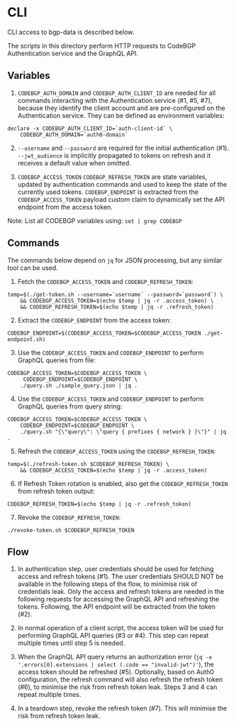 # CLI
CLI access to bgp-data is described below.

The scripts in this directory perform HTTP requests to CodeBGP Authentication service and the GraphQL API.

## Variables

1. `CODEBGP_AUTH_DOMAIN` and `CODEBGP_AUTH_CLIENT_ID` are needed for all commands interacting with the Authentication service (#1, #5, #7),
because they identify the client account and are pre-configured on the Authentication service. They can be defined as
environment variables:
```
declare -x CODEBGP_AUTH_CLIENT_ID=`auth-client-id` \
    CODEBGP_AUTH_DOMAIN=`auth0-domain`
```

2. `--username` and `--password` are required for the initial authentication (#1). `--jwt_audience` is implicitly propagated to tokens on refresh and it receives a default value when omitted.

3. `CODEBGP_ACCESS_TOKEN`  `CODEBGP_REFRESH_TOKEN` are state variables, updated by authentication commands and used to keep the state of the currently used tokens. `CODEBGP_ENDPOINT` is extracted from the `CODEBGP_ACCESS_TOKEN` payload custom claim to dynamically set the API endpoint from the access token.

Note: List all CODEBGP variables using: `set | grep CODEBGP`

## Commands
The commands below depend on `jq` for JSON processing, but any similar tool can be used.

1. Fetch the `CODEBGP_ACCESS_TOKEN` and `CODEBGP_REFRESH_TOKEN`:
```
temp=$(./get-token.sh --username=`username` --password=`password`) \
    && CODEBGP_ACCESS_TOKEN=$(echo $temp | jq -r .access_token) \
    && CODEBGP_REFRESH_TOKEN=$(echo $temp | jq -r .refresh_token)
```

2. Extract the `CODEBGP_ENDPOINT` from the access token:
```
CODEBGP_ENDPOINT=$(CODEBGP_ACCESS_TOKEN=$CODEBGP_ACCESS_TOKEN ./get-endpoint.sh)
```

3. Use the `CODEBGP_ACCESS_TOKEN` and `CODEBGP_ENDPOINT` to perform GraphQL queries from file:
```
CODEBGP_ACCESS_TOKEN=$CODEBGP_ACCESS_TOKEN \
     CODEBGP_ENDPOINT=$CODEBGP_ENDPOINT \
    ./query.sh ./sample_query.json | jq .
```

4. Use the `CODEBGP_ACCESS_TOKEN` and `CODEBGP_ENDPOINT` to perform GraphQL queries from query string:
```
CODEBGP_ACCESS_TOKEN=$CODEBGP_ACCESS_TOKEN \
    CODEBGP_ENDPOINT=$CODEBGP_ENDPOINT \
    ./query.sh "{\"query\": \"query { prefixes { network } }\"}" | jq .
```

5. Refresh the `CODEBGP_ACCESS_TOKEN` using the `CODEBGP_REFRESH_TOKEN`:
```
temp=$(./refresh-token.sh $CODEBGP_REFRESH_TOKEN) \
    && CODEBGP_ACCESS_TOKEN=$(echo $temp | jq -r .access_token)
```

6. If Refresh Token rotation is enabled, also get the `CODEBGP_REFRESH_TOKEN` from refresh token output:
```
CODEBGP_REFRESH_TOKEN=$(echo $temp | jq -r .refresh_token)
```

7. Revoke the `CODEBGP_REFRESH_TOKEN`:
```
./revoke-token.sh $CODEBGP_REFRESH_TOKEN
```

## Flow

1. In authentication step, user credentials should be used for fetching access and refresh tokens (#1). The user credentials SHOULD NOT be available in the following steps of the flow, to minimise risk of credentials leak. Only the access and refresh tokens are needed in the following requests for accessing the GraphQL API and refreshing the tokens. Following, the API endpoint will be extracted from the token (#2).

2. In normal operation of a client script, the access token will be used for performing GraphQL API queries (#3 or #4). This step can repeat multiple times until step 5 is needed.

3. When the GraphQL API query returns an authorization error (`jq -e '.errors[0].extensions | select (.code == "invalid-jwt")'`), the access token should be refreshed (#5). Optionally, based on Auth0 configuration, the refresh command will also refresh the refresh token (#6), to minimise the risk from refresh token leak. Steps 3 and 4 can repeat multiple times.

4. In a teardown step, revoke the refresh token (#7). This will minimise the risk from refresh token leak.
